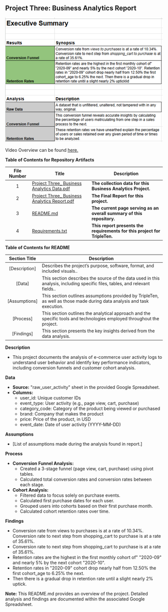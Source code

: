 ## Project Three: Business Analytics Report

![image alt](https://github.com/Kin175/Data-Projects-TripleTen/blob/33d7f53c99d610570024b6d89c3157c33e0e8807/.images/Project%20Three%20Executive%20Summary%20screenshot.png)

Video Overview can be found <a href='https://www.loom.com/share/e3d1dc7d54334456968ad06724c79849?sid=93e34eb6-0029-4de5-b80b-31113d12b840'><u>here</u>.</a>

**Table of Contents for Repository Artifacts**

| File Number | Title | Description |
| :-----------: | ----------- |----------- |
| 1 | [Project Three_ Business Analytics Data.pdf](https://github.com/Kin175/Data-Projects-TripleTen/blob/main/Business%20Analytics/GitHub%20Project%20Three_%20Business%20Analytics%20Data.pdf) | **The collection data for this Business Analytics Project.** |
| 2 | [Project Three_ Business Analytics Report.pdf](https://github.com/Kin175/Data-Projects-TripleTen/blob/main/Business%20Analytics/GitHub%20Project%20Three_%20Business%20Analytics%20Report.pdf) | **The Final Report for this project.** |
| 3 | [README.md](https://github.com/Kin175/Data-Projects-TripleTen/blob/main/Business%20Analytics/README.md) | **The current page serving as an overall summary of this repository.** |
| 4 | [Requirements.txt](https://github.com/Kin175/Data-Projects-TripleTen/blob/main/Business%20Analytics/Requirements.txt) | **This report presents the requirements for this project for TripleTen.** |


**Table of Contents for README**

| Section Title | Description |
| :-----------: | ----------- |
| [Description] | Describes the project’s purpose, software, format, and included visuals.. |
| [Data] |  This section describes the source of the data used in this analysis, including specific files, tables, and relevant fields.. |
| [Assumptions] | This section outlines assumptions provided by TripleTen, as well as those made during data analysis and task execution. |
| [Process] |  This section outlines the analytical approach and the specific tools and technologies employed throughout the project. |
| [Findings] | This section presents the key insights derived from the data analysis. |

**Description**

* This project documents the analysis of e-commerce user activity logs to understand user behavior and identify key performance indicators, including conversion funnels and customer cohort analysis.

**Data**

* **Source:** "raw_user_activity" sheet in the provided Google Spreadsheet.
* **Columns:**
    * user_id: Unique customer IDs
    * event_type: User activity (e.g., page view, cart, purchase)
    * category_code: Category of the product being viewed or purchased
    * brand: Company that makes the product
    * price: Price of the product, in USD
    * event_date: Date of user activity (YYYY-MM-DD)

**Assumptions**

* [List of assumptions made during the analysis found in report.]

**Process**

* **Conversion Funnel Analysis:** 
    * Created a 3-stage funnel (page view, cart, purchase) using pivot tables.
    * Calculated total conversion rates and conversion rates between each stage.
* **Cohort Analysis:**
    * Filtered data to focus solely on purchase events.
    * Calculated first purchase dates for each user.
    * Grouped users into cohorts based on their first purchase month.
    * Calculated cohort retention rates over time.

**Findings**

* Conversion rate from views to purchases is at a rate of 10.34%. Conversion rate to next step from shopping_cart to purchase is at a rate of 35.61%.  
* Conversion rate to next step from shopping_cart to purchase is at a rate of 35.61%.  
* Retention rates are the highest in the first monthly cohort of"  "2020-09" and nearly 5% by the next cohort "2020-10".  
* Retention rates in "2020-09" cohort drop nearly half from 12.50% the first cohort_age to 6.25% the next.  
* Then there is a gradual drop in retention rate until a slight nearly 2% uptick.

**Note:** This README.md provides an overview of the project. Detailed analysis and findings are documented within the associated Google Spreadsheet.
